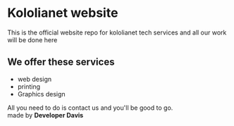 # Kololianet website

This is the official website repo for kololianet tech services and all our work will be done here

## We offer these services

- web design
- printing
- Graphics design

All you need to do is contact us and you'll be good to go.  
made by **Developer Davis**

